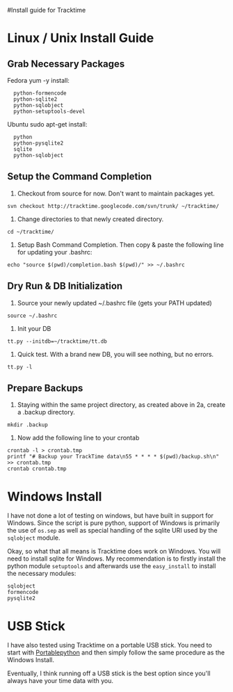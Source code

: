 #Install guide for Tracktime

# Linux / Unix Install Guide #

## Grab Necessary Packages ##

Fedora yum -y install:
```
  python-formencode
  python-sqlite2
  python-sqlobject
  python-setuptools-devel
```

Ubuntu sudo apt-get install:
```
  python
  python-pysqlite2
  sqlite
  python-sqlobject
```

## Setup the Command Completion ##

  1. Checkout from source for now. Don't want to maintain packages yet.
```
svn checkout http://tracktime.googlecode.com/svn/trunk/ ~/tracktime/
```
  1. Change directories to that newly created directory.
```
cd ~/tracktime/
```
  1. Setup Bash Command Completion. Then copy & paste the following line for updating your .bashrc:
```
echo "source $(pwd)/completion.bash $(pwd)/" >> ~/.bashrc
```

## Dry Run & DB Initialization ##
  1. Source your newly updated ~/.bashrc file (gets your PATH updated)
```
source ~/.bashrc
```
  1. Init your DB
```
tt.py --initdb=~/tracktime/tt.db
```
  1. Quick test. With a brand new DB, you will see nothing, but no errors.
```
tt.py -l
```

## Prepare Backups ##

  1. Staying within the same project directory, as created above in 2a, create a .backup directory.
```
mkdir .backup
```
  1. Now add the following line to your crontab
```
crontab -l > crontab.tmp
printf "# Backup your TrackTime data\n55 * * * * $(pwd)/backup.sh\n" >> crontab.tmp
crontab crontab.tmp
```

# Windows Install #

I have not done a lot of testing on windows, but have built in support for Windows. Since the script is pure python, support of Windows is primarily the use of `os.sep` as well as special handling of the sqlite URI used by the `sqlobject` module.

Okay, so what that all means is Tracktime does work on Windows. You will need to install sqlite for Windows. My recommendation is to firstly install the python module `setuptools` and afterwards use the `easy_install` to install the necessary modules:
```
sqlobject
formencode
pysqlite2
```

# USB Stick #

I have also tested using Tracktime on a portable USB stick. You need to start with [Portablepython](http://www.portablepython.com/) and then simply follow the same procedure as the Windows Install.

Eventually, I think running off a USB stick is the best option since you'll always have your time data with you.